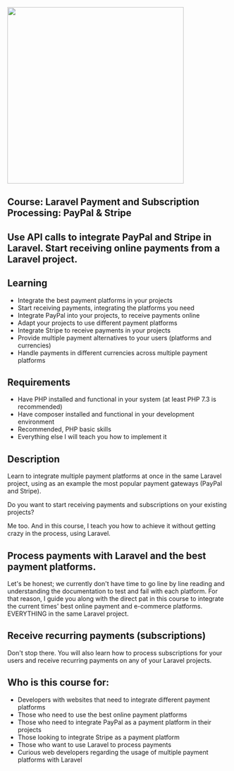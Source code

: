 <p align="left"><a href="https://www.udemy.com/course/laravel-payment-processing-integrating-the-best-gateways-paypal-stripe/" target="_blank"><img src="https://i2.wp.com/www.annamariapacilli.it/wp-content/uploads/2020/02/2570404_4ebb_7.jpg?w=480&ssl=1" width="400"></a></p>

## **Course: Laravel Payment and Subscription Processing: PayPal & Stripe**
Use API calls to integrate PayPal and Stripe in Laravel. 
Start receiving online payments from a Laravel project.
-----------------------------

## **Learning**

- Integrate the best payment platforms in your projects
- Start receiving payments, integrating the platforms you need
- Integrate PayPal into your projects, to receive payments online
- Adapt your projects to use different payment platforms
- Integrate Stripe to receive payments in your projects
- Provide multiple payment alternatives to your users (platforms and currencies)
- Handle payments in different currencies across multiple payment platforms

## **Requirements**

- Have PHP installed and functional in your system (at least PHP 7.3 is recommended)
- Have composer installed and functional in your development environment
- Recommended, PHP basic skills
- Everything else I will teach you how to implement it

## **Description**
Learn to integrate multiple payment platforms at once in the same Laravel project, using as an example the most popular payment gateways (PayPal and Stripe).

Do you want to start receiving payments and subscriptions on your existing projects?

Me too. And in this course, I teach you how to achieve it without getting crazy in the process, using Laravel.

## Process payments with Laravel and the best payment platforms.
Let's be honest; we currently don't have time to go line by line reading and understanding the documentation to test and fail with each platform. For that reason, I guide you along with the direct pat in this course to integrate the current times'  best online payment and e-commerce platforms. EVERYTHING in the same Laravel project.

## Receive recurring payments (subscriptions)
Don't stop there. You will also learn how to process subscriptions for your users and receive recurring payments on any of your Laravel projects.

## **Who is this course for:**
- Developers with websites that need to integrate different payment platforms
- Those who need to use the best online payment platforms
- Those who need to integrate PayPal as a payment platform in their projects
- Those looking to integrate Stripe as a payment platform
- Those who want to use Laravel to process payments
- Curious web developers regarding the usage of multiple payment platforms with Laravel
